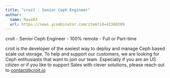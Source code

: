 ```yaml
---
title: "croit : Senior Ceph Engineer"
author:
  name: Mave83
  url: https://news.ycombinator.com/item?id=42300309
---
```

croit - Senior Ceph Engineer - 100% remote - Full or Part-time

croit is the developer of the easiest way to deploy and manage Ceph based scale out storage. To help and support our customers, we are looking for Ceph enthusiasts that want to join our team. Especially if you are an US citizen or if you like to support Sales with clever solutions, please reach out to contact@croit.io
<JobApplication />
